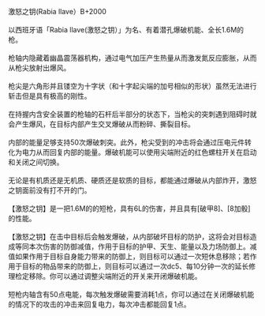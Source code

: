 <title>激怒之钥</title>
<meta name="GENERATOR" content="WinCHM">
<meta http-equiv="Content-Type" content="text/html; charset=gb2312">
<br>激怒之钥(Rabia llave）B+2000
<br>
<br>以西班牙语「Rabia llave(激怒之钥）」为名、有着潜孔爆破机能、全长1.6M的枪。
<br>
<br>枪轴内隐藏着幽晶震荡器机构，通过电气加压产生热量从而激发氮反应膨胀，从而从枪尖放射出爆风。
<br>
<br>枪尖是六角形并且镂空为十字状（和十字起尖端的加号相似的形状）虽然无法进行斩击但是具有极高的刚性。
<br>
<br>在持握内含安全装置的枪轴的石杆后半部分的状态下，当枪尖的突刺遇到阻碍时就会产生爆风，在目标内部产生交叉爆破从而粉碎、撕裂目标。
<br>
<br>内部的能量足够支持50次爆破刺突。此外，枪尖受到的冲击将会通过压电元件转化为电力从而回复内部的能量。爆破机能可以使用尖端附近的红色螺柱开关在启动和关闭之间切换。
<br>
<br>无论是有机质还是无机质、硬质还是软质的目标，都能通过爆破从内部炸开，激怒之钥面前没有打不开的门。
<br>
<br>【激怒之钥】是一把1.6M的的短枪，具有6L的伤害，并且具有[破甲8]、[8加骰]的性能。
<br>
<br>【激怒之钥】在击中目标后会触发爆破，从内部破坏目标的防护，这将会对目标造成等同本次伤害的防御减值，作用于目标的护甲、天生、能量以及力场防御上。减值如果作用于目标自身能力带来的防御上，则目标可以通过一次短休息移除；若作用于目标的物品带来的防御上，则目标可以通过一次dc5、每10分钟一次的延长修理检定移除。你可以通过调整尖端附近的开关来开闭爆破机能。
<br>
<br>短枪内轴含有50点电能，每次触发爆破需要消耗1点，你可以通过在关闭爆破机能的情况下的攻击的冲击来回复电力，每次冲击都能回复1点。
<br>
<br>